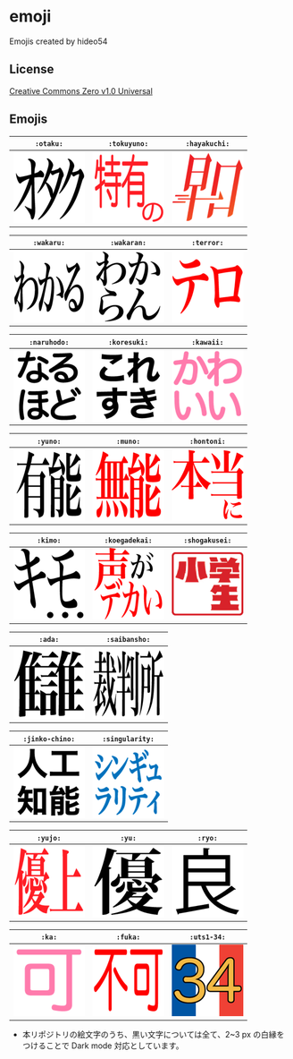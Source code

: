 # emoji

Emojis created by hideo54

## License

[Creative Commons Zero v1.0 Universal](LICENSE)

## Emojis

`:otaku:` | `:tokuyuno:` | `:hayakuchi:`
:-: | :-: | :-:
[![](images/otaku.png)](https://github.com/hideo54/emoji/raw/master/images/otaku.png) | [![](images/tokuyuno.png)](https://github.com/hideo54/emoji/raw/master/images/tokuyuno.png) | [![](images/hayakuchi.png)](https://github.com/hideo54/emoji/raw/master/images/hayakuchi.png)

`:wakaru:` | `:wakaran:` | `:terror:`
:-: | :-: | :-:
[![](images/wakaru.png)](https://github.com/hideo54/emoji/raw/master/images/wakaru.png) | [![](images/wakaran.png)](https://github.com/hideo54/emoji/raw/master/images/wakaran.png) | [![](images/terror.png)](https://github.com/hideo54/emoji/raw/master/images/terror.png)

`:naruhodo:` | `:koresuki:` | `:kawaii:`
:-: | :-: | :-:
[![](images/naruhodo.png)](https://github.com/hideo54/emoji/raw/master/images/naruhodo.png) | [![](images/koresuki.png)](https://github.com/hideo54/emoji/raw/master/images/koresuki.png) | [![](images/kawaii.png)](https://github.com/hideo54/emoji/raw/master/images/kawaii.png)

`:yuno:` | `:muno:` | `:hontoni:`
:-: | :-: | :-:
[![](images/yuno.png)](https://github.com/hideo54/emoji/raw/master/images/yuno.png) | [![](images/muno.png)](https://github.com/hideo54/emoji/raw/master/images/muno.png) | [![](images/hontoni.png)](https://github.com/hideo54/emoji/raw/master/images/hontoni.png)

`:kimo:` | `:koegadekai:` | `:shogakusei:`
:-: | :-: | :-:
[![](images/kimo.png)](https://github.com/hideo54/emoji/raw/master/images/kimo.png) | [![](images/koegadekai.png)](https://github.com/hideo54/emoji/raw/master/images/koegadekai.png) | [![](images/shogakusei.png)](https://github.com/hideo54/emoji/raw/master/images/shogakusei.png)

`:ada:` | `:saibansho:`
:-: | :-:
[![](images/ada.png)](https://github.com/hideo54/emoji/raw/master/images/ada.png) | [![](images/saibansho.png)](https://github.com/hideo54/emoji/raw/master/images/saibansho.png)

`:jinko-chino:` | `:singularity:`
:-: | :-:
[![](images/jinko-chino.png)](https://github.com/hideo54/emoji/raw/master/images/jinko-chino.png) | [![](images/singularity.png)](https://github.com/hideo54/emoji/raw/master/images/singularity.png)

`:yujo:` | `:yu:` | `:ryo:`
:-: | :-: | :-:
[![](images/yujo.png)](https://github.com/hideo54/emoji/raw/master/images/yujo.png) | [![](images/yu.png)](https://github.com/hideo54/emoji/raw/master/images/yu.png) | [![](images/ryo.png)](https://github.com/hideo54/emoji/raw/master/images/ryo.png)

`:ka:` | `:fuka:` | `:uts1-34:`
:-: | :-: | :-:
[![](images/ka.png)](https://github.com/hideo54/emoji/raw/master/images/ka.png) | [![](images/fuka.png)](https://github.com/hideo54/emoji/raw/master/images/fuka.png) | [![](images/uts1-34.png)](https://github.com/hideo54/emoji/raw/master/images/uts1-34.png)

* 本リポジトリの絵文字のうち、黒い文字については全て、2~3 px の白縁をつけることで Dark mode 対応としています。
